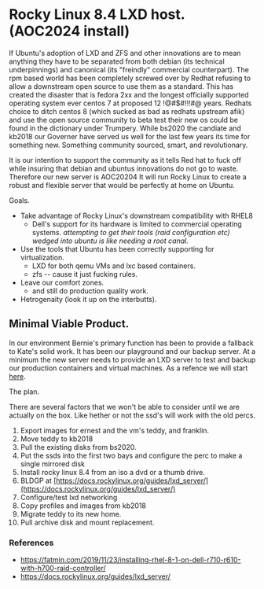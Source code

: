 # Rocky Linux 8.4 LXD host. (AOC2024 install)

If Ubuntu's adoption of LXD and ZFS and other innovations are to mean anything they have to be separated from both debian (its technical underpinnings) and canonical (its "freindly" commercial counterpart). The rpm based world has been completely screwed over by Redhat refusing to allow a downstream open source to use them as a standard. This has created the disaster that is fedora 2xx and the longest officially supported operating system ever centos 7 at proposed 12 !@#$#!!!#@ years. Redhats choice to ditch centos 8 (which sucked as bad as redhats upstream afik) and use the open source community to beta test their new os could be found in the dictionary under Trumpery. While bs2020 the candiate and kb2018 our Governer have served us well for the last few years its time for something new. Something community sourced, smart, and revolutionary. 

It is our intention to support the community as it tells Red hat to fuck off while insuring that debian and ubuntus innovations do not go to waste. Therefore our new server is AOC20204 It will run Rocky Linux to create a robust and flexible server that would be perfectly at home on Ubuntu. 

Goals.

* Take advantage of Rocky Linux's downstream compatibility with RHEL8
  * Dell's support for its hardware is limited to commercial operating systems.
  *attempting to get their tools (raid configuration etc) wedged into ubuntu is like needing a root canal.*
* Use the tools that Ubuntu has been correctly supporting for virtualization.
  * LXD for both qemu VMs and lxc based containers.
  * zfs -- cause it just fucking rules.
* Leave our comfort zones.
  * and still do production quality work.
* Hetrogenaity (look it up on the interbutts).

## Minimal Viable Product.
In our environment Bernie's primary function has been to provide a fallback to Kate's solid work. It has been our playground and our backup server. At a minimum the new server needs to provide an LXD server to test and backup our production containers and virtual machines. As a refence we will start [here](https://docs.rockylinux.org/guides/lxd_server/).

The plan.

There are several factors that we won't be able to consider until we are actually on the box. Like hether or not the ssd's will work with the old percs.



1. Export images for ernest and the vm's teddy, and franklin.
2. Move teddy to kb2018
3. Pull the existing disks from bs2020.
4. Put the ssds into the first two bays and configure the perc to make a single mirrored disk
5. Install rocky linux 8.4 from an iso a dvd or a thumb drive.
6. BLDGP at [https://docs.rockylinux.org/guides/lxd_server/](https://docs.rockylinux.org/guides/lxd_server/)
7. Configure/test lxd networking
8. Copy profiles and images from kb2018
8. Migrate teddy to its new home.
9. Pull archive disk and mount replacement.

### References
* https://fatmin.com/2019/11/23/installing-rhel-8-1-on-dell-r710-r610-with-h700-raid-controller/
* https://docs.rockylinux.org/guides/lxd_server/
